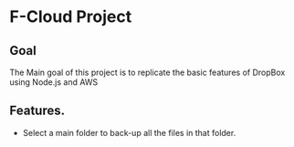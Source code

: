 # F-Cloud Project
## Goal
The Main goal of this project is to replicate the basic features of DropBox using Node.js and AWS

## Features.
* Select a main folder to back-up all the files in that folder.
